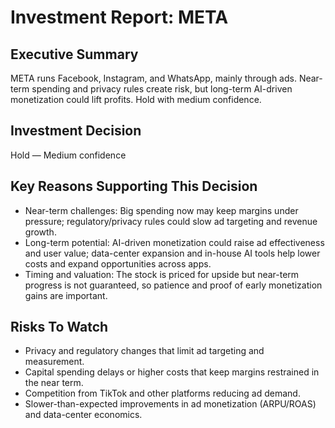 # Investment Report: META
## Executive Summary
META runs Facebook, Instagram, and WhatsApp, mainly through ads. Near-term spending and privacy rules create risk, but long-term AI-driven monetization could lift profits. Hold with medium confidence.

## Investment Decision
Hold — Medium confidence

## Key Reasons Supporting This Decision
- Near-term challenges: Big spending now may keep margins under pressure; regulatory/privacy rules could slow ad targeting and revenue growth.
- Long-term potential: AI-driven monetization could raise ad effectiveness and user value; data-center expansion and in-house AI tools help lower costs and expand opportunities across apps.
- Timing and valuation: The stock is priced for upside but near-term progress is not guaranteed, so patience and proof of early monetization gains are important.

## Risks To Watch
- Privacy and regulatory changes that limit ad targeting and measurement.
- Capital spending delays or higher costs that keep margins restrained in the near term.
- Competition from TikTok and other platforms reducing ad demand.
- Slower-than-expected improvements in ad monetization (ARPU/ROAS) and data-center economics.